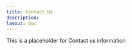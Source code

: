 ```yaml
---
title: Contact Us
description:
layout: doc
---
```


This is a placeholder for Contact us information